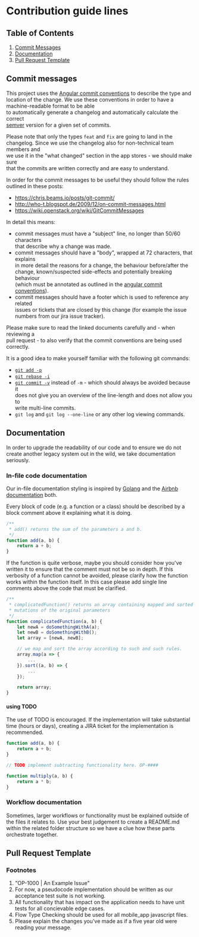 # Contribution guide lines

## Table of Contents

1. [Commit Messages](https://github.com/costacruise/one/blob/master/CONTRIBUTING.md#commit-messages)
2. [Documentation](https://github.com/costacruise/one/blob/master/CONTRIBUTING.md#documentation)
3. [Pull Request Template](https://github.com/costacruise/one/blob/master/CONTRIBUTING.md#pull-request-template)

## Commit messages
This project uses the [Angular commit conventions][0] to describe the type and  
location of the change.
We use these conventions in order to have a machine-readable format to be able  
to automatically generate a changelog and automatically calculate the correct  
[semver][1] version for a given set of commits.

Please note that only the types `feat` and `fix` are going to land in the  
changelog. Since we use the changelog also for non-technical team members and  
we use it in the "what changed" section in the app stores - we should make sure  
that the commits are written correctly and are easy to understand.

In order for the commit messages to be useful they should follow the rules  
outlined in these posts:
- https://chris.beams.io/posts/git-commit/
- http://who-t.blogspot.de/2009/12/on-commit-messages.html
- https://wiki.openstack.org/wiki/GitCommitMessages

In detail this means:
- commit messages must have a "subject" line, no longer than 50/60 characters  
    that describe why a change was made.
- commit messages should have a "body", wrapped at 72 characters, that explains  
    in more detail the reasons for a change, the behaviour before/after the  
    change, known/suspected side-effects and potentially breaking behaviour  
    (which must be annotated as outlined in the [angular commit conventions][0]).
- commit messages should have a footer which is used to reference any related  
    issues or tickets that are closed by this change (for example the issue  
    numbers from our jira issue tracker).

Please make sure to read the linked documents carefully and - when reviewing a  
pull request -  to also verify that the commit conventions are being used  
correctly.

It is a good idea to make yourself familiar with the following git commands:
- [`git add -p`][2]
- [`git rebase -i`][3]
- [`git commit -v`][4] instead of `-m` - which should always be avoided because it  
    does not give you an overview of the line-length and does not allow you to  
    write multi-line commits.
- `git log` and `git log --one-line` or any other log viewing commands.


## Documentation

In order to upgrade the readability of our code and to ensure we do not create another legacy system out in the wild, we take documentation seriously.

### In-file code documentation

Our in-file documentation styling is inspired by [Golang][5] and the [Airbnb documentation][6] both.

Every block of code (e.g. a function or a class) should be described by a block comment above it explaining what it is doing.

```javascript
/**
 * add() returns the sum of the parameters a and b.
 */
function add(a, b) {
    return a + b;
}
```

If the function is quite verbose, maybe you should consider how you've written it to ensure that the comment must not be so in depth. If this verbosity of a function cannot be avoided, please clarify how the function works within the function itself. In this case please add single line comments above the code that must be clarified.

```javascript
/**
 * complicatedFunction() returns an array containing mapped and sorted
 * mutations of the original parameters
 */
function complicatedFunction(a, b) {
    let newA = doSomethingWithA(a);
    let newB = doSomethingWithB();
    let array = [newA, newB];

    // we map and sort the array according to such and such rules.
    array.map(a => {
        ...
    }).sort((a, b) => {
        ...
    });

    return array;
}
```

#### using TODO

The use of TODO is encouraged. If the implementation will take substantial time (hours or days), creating a JIRA ticket for the implementation is recommended.

```javascript
function add(a, b) {
    return a + b;
}

// TODO implement subtracting functionality here. OP-####

function multiply(a, b) {
    return a * b;
}
```

### Workflow documentation

Sometimes, larger workflows or functionality must be explained outside of the files it relates to. Use your best judgement to create a README.md within the related folder structure so we have a clue how these parts orchestrate together.

## Pull Request Template

### Footnotes

1. "OP-1000 | An Example Issue"
2. For now, a pseudocode implementation should be written as our acceptance test suite is not working.
3. All functionality that has impact on the application needs to have unit tests for all concievable edge cases.
4. Flow Type Checking should be used for all mobile_app javascript files.
5. Please explain the changes you've made as if a five year old were reading your message.

[0]: https://gist.github.com/stephenparish/9941e89d80e2bc58a153#format-of-the-commit-message
[1]: http://semver.org/
[2]: https://git-scm.com/docs/git-add#git-add--p
[3]: https://git-scm.com/docs/git-rebase#git-rebase--i
[4]: https://git-scm.com/docs/git-commit#git-commit--v
[5]: https://blog.golang.org/godoc-documenting-go-code
[6]: https://github.com/airbnb/javascript#comments
